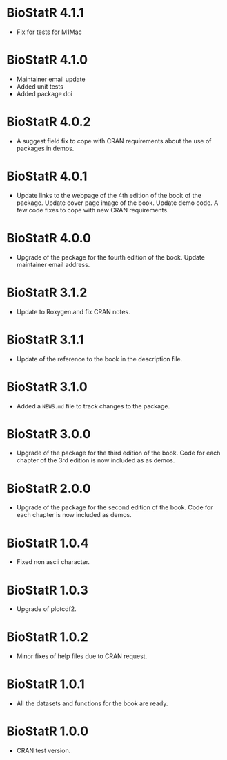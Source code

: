 # BioStatR 4.1.1

* Fix for tests for M1Mac

# BioStatR 4.1.0

* Maintainer email update
* Added unit tests
* Added package doi

# BioStatR 4.0.2

* A suggest field fix to cope with CRAN requirements about the use of packages in demos.

# BioStatR 4.0.1

* Update links to the webpage of the 4th edition of the book of the package. Update cover page image of the book. Update demo code. A few code fixes to cope with new CRAN requirements.

# BioStatR 4.0.0

* Upgrade of the package for the fourth edition of the book. Update maintainer email address.

# BioStatR 3.1.2

* Update to Roxygen and fix CRAN notes.

# BioStatR 3.1.1

* Update of the reference to the book in the description file.

# BioStatR 3.1.0

* Added a `NEWS.md` file to track changes to the package.

# BioStatR 3.0.0

* Upgrade of the package for the third edition of the book. Code for each chapter of the 3rd edition is now included as as demos.

# BioStatR 2.0.0

* Upgrade of the package for the second edition of the book. Code for each chapter is now included as demos.

# BioStatR 1.0.4

* Fixed non ascii character.

# BioStatR 1.0.3

* Upgrade of plotcdf2.

# BioStatR 1.0.2

* Minor fixes of help files due to CRAN request.

# BioStatR 1.0.1

* All the datasets and functions for the book are ready.

# BioStatR 1.0.0

* CRAN test version.
